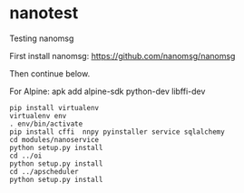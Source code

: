 # nanotest
Testing nanomsg


First install nanomsg:
https://github.com/nanomsg/nanomsg

Then continue below.

For Alpine:
apk add alpine-sdk python-dev libffi-dev

```
pip install virtualenv
virtualenv env
. env/bin/activate
pip install cffi  nnpy pyinstaller service sqlalchemy
cd modules/nanoservice
python setup.py install
cd ../oi
python setup.py install
cd ../apscheduler
python setup.py install

```
